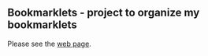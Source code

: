 ## Bookmarklets - project to organize my bookmarklets

Please see the <a href="https://yawaramin.github.io/bookmarklets/">web page</a>.

